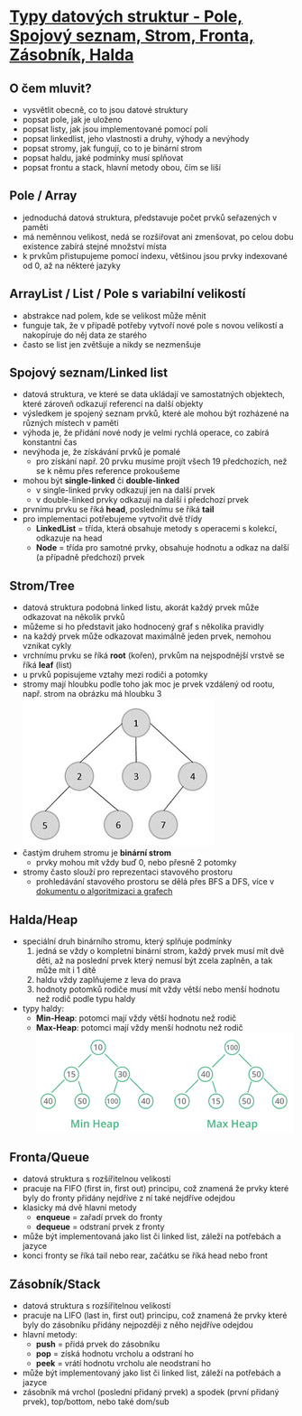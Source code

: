 # [Typy datových struktur - Pole, Spojový seznam, Strom, Fronta, Zásobník, Halda](https://youtu.be/aEObhZafNgU?si=P6qXSro2iNYWajby)
## O čem mluvit?
- vysvětlit obecně, co to jsou datové struktury
- popsat pole, jak je uloženo
- popsat listy, jak jsou implementované pomocí polí
- popsat linkedlist, jeho vlastnosti a druhy, výhody a nevýhody
- popsat stromy, jak fungují, co to je binární strom
- popsat haldu, jaké podmínky musí splňovat
- popsat frontu a stack, hlavní metody obou, čím se liší
## Pole / Array
- jednoduchá datová struktura, představuje počet prvků seřazených v paměti
- má neměnnou velikost, nedá se rozšiřovat ani zmenšovat, po celou dobu existence zabírá stejné množství místa
- k prvkům přistupujeme pomocí indexu, většinou jsou prvky indexované od 0, až na některé jazyky
## ArrayList / List / Pole s variabilní velikostí
- abstrakce nad polem, kde se velikost může měnit
- funguje tak, že v případě potřeby vytvoří nové pole s novou velikostí a nakopíruje do něj data ze starého
- často se list jen zvětšuje a nikdy se nezmenšuje
## Spojový seznam/Linked list
- datová struktura, ve které se data ukládají ve samostatných objektech, které zároveň odkazují referencí na další objekty
- výsledkem je spojený seznam prvků, které ale mohou být rozházené na různých místech v paměti
- výhoda je, že přidání nové nody je velmi rychlá operace, co zabírá konstantní čas
- nevýhoda je, že získávání prvků je pomalé
	- pro získání např. 20 prvku musíme projít všech 19 předchozích, než se k němu přes reference prokoušeme
- mohou být **single-linked** či **double-linked**
	- v single-linked prvky odkazují jen na další prvek
	- v double-linked prvky odkazují na další i předchozí prvek
- prvnímu prvku se říká **head**, poslednímu se říká **tail**
- pro implementaci potřebujeme vytvořit dvě třídy
	- **LinkedList** = třída, která obsahuje metody s operacemi s kolekcí, odkazuje na head
	- **Node** = třída pro samotné prvky, obsahuje hodnotu a odkaz na další (a případně předchozí) prvek

## Strom/Tree
- datová struktura podobná linked listu, akorát každý prvek může odkazovat na několik prvků
- můžeme si ho představit jako hodnocený graf s několika pravidly
- na každý prvek může odkazovat maximálně jeden prvek, nemohou vznikat cykly
- vrchnímu prvku se říká **root** (kořen), prvkům na nejspodnější vrstvě se říká **leaf** (list)
- u prvků popisujeme vztahy mezi rodiči a potomky
- stromy mají hloubku podle toho jak moc je prvek vzdálený od rootu, např. strom na obrázku má hloubku 3
![Jednoduchý strom](../images/21_tree.png)
- častým druhem stromu je **binární strom**
	- prvky mohou mít vždy buď 0, nebo přesně 2 potomky
- stromy často slouží pro reprezentaci stavového prostoru
	- prohledávání stavového prostoru se dělá přes BFS a DFS, více v [dokumentu o algoritmizaci a grafech](02%20-%20Algoritmizace%20-%20Grafy,%20Prohlédávání%20stavového%20prostoru,%20Řazení.md)
## Halda/Heap
- speciální druh binárního stromu, který splňuje podmínky
	1. jedná se vždy o kompletní binární strom, každý prvek musí mít dvě děti, až na poslední prvek který nemusí být zcela zaplněn, a tak může mít i 1 dítě
	2. haldu vždy zaplňujeme z leva do prava
	3. hodnoty potomků rodiče musí mít vždy větší nebo menší hodnotu než rodič podle typu haldy
- typy haldy:
	- **Min-Heap**: potomci mají vždy větší hodnotu než rodič
	- **Max-Heap**: potomci mají vždy menší hodnotu než rodič
![Haldy](../images/21_heap.png)
## Fronta/Queue
- datová struktura s rozšířitelnou velikostí
- pracuje na FIFO (first in, first out) principu, což znamená že prvky které byly do fronty přidány nejdříve z ní také nejdříve odejdou
- klasicky má dvě hlavní metody
	- **enqueue** = zařadí prvek do fronty
	- **dequeue** = odstraní prvek z fronty
- může být implementovaná jako list či linked list, záleží na potřebách a jazyce
- konci fronty se říká tail nebo rear, začátku se říká head nebo front
## Zásobník/Stack
- datová struktura s rozšířitelnou velikostí
- pracuje na LIFO (last in, first out) principu, což znamená že prvky které byly do zásobníku přidány nejpozději z něho nejdříve odejdou
- hlavní metody:
	- **push** = přidá prvek do zásobníku
	- **pop** = získá hodnotu vrcholu a odstraní ho
	- **peek** = vrátí hodnotu vrcholu ale neodstraní ho
- může být implementovaný jako list či linked list, záleží na potřebách a jazyce
- zásobník má vrchol (poslední přidaný prvek) a spodek (první přidaný prvek), top/bottom, nebo také dom/sub
